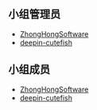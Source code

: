 ## 小组管理员

- [ZhongHongSoftware](https://gitee.com/zhonghongsoftware)
- [deepin-cutefish](https://github.com/deepin-cutefish)

## 小组成员

- [ZhongHongSoftware](https://gitee.com/zhonghongsoftware)
- [deepin-cutefish](https://github.com/deepin-cutefish)
